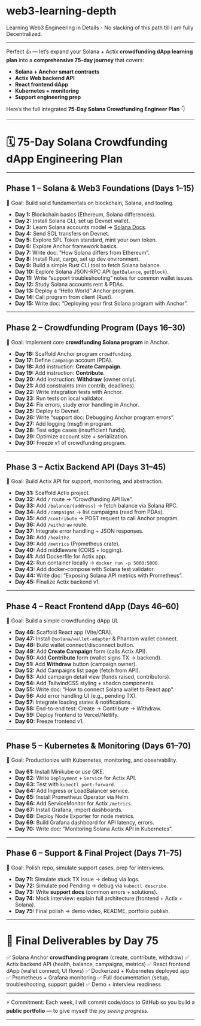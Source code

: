 # web3-learning-depth
Learning Web3 Engineering in Details - No slacking of this path till I am fully Decentralized.

---

Perfect 👍 — let’s expand your Solana + Actix **crowdfunding dApp learning plan** into a **comprehensive 75-day journey** that covers:

* **Solana + Anchor smart contracts**
* **Actix Web backend API**
* **React frontend dApp**
* **Kubernetes + monitoring**
* **Support engineering prep**

Here’s the full integrated **75-Day Solana Crowdfunding Engineer Plan** 👇

---

# 🗓️ 75-Day Solana Crowdfunding dApp Engineering Plan

---

## **Phase 1 – Solana & Web3 Foundations (Days 1–15)**

📌 Goal: Build solid fundamentals on blockchain, Solana, and tooling.

* **Day 1:** Blockchain basics (Ethereum, Solana differences).
* **Day 2:** Install Solana CLI, set up Devnet wallet.
* **Day 3:** Learn Solana accounts model → [Solana Docs](https://docs.solana.com/developing/programming-model/overview).
* **Day 4:** Send SOL transfers on Devnet.
* **Day 5:** Explore SPL Token standard, mint your own token.
* **Day 6:** Explore Anchor framework basics.
* **Day 7:** Write doc: “How Solana differs from Ethereum”.
* **Day 8:** Install Rust, cargo, set up dev environment.
* **Day 9:** Build a simple Rust CLI tool to fetch Solana balance.
* **Day 10:** Explore Solana JSON-RPC API (`getBalance`, `getBlock`).
* **Day 11:** Write “support troubleshooting” notes for common wallet issues.
* **Day 12:** Study Solana accounts rent & PDAs.
* **Day 13:** Deploy a “Hello World” Anchor program.
* **Day 14:** Call program from client (Rust).
* **Day 15:** Write doc: “Deploying your first Solana program with Anchor”.

---

## **Phase 2 – Crowdfunding Program (Days 16–30)**

📌 Goal: Implement core **crowdfunding Solana program** in Anchor.

* **Day 16:** Scaffold Anchor program `crowdfunding`.
* **Day 17:** Define `Campaign` account (PDA).
* **Day 18:** Add instruction: **Create Campaign**.
* **Day 19:** Add instruction: **Contribute**.
* **Day 20:** Add instruction: **Withdraw** (owner only).
* **Day 21:** Add constraints (min contrib, deadlines).
* **Day 22:** Write integration tests with Anchor.
* **Day 23:** Run tests on local validator.
* **Day 24:** Fix errors, study error handling in Anchor.
* **Day 25:** Deploy to Devnet.
* **Day 26:** Write “support doc: Debugging Anchor program errors”.
* **Day 27:** Add logging (msg!) in program.
* **Day 28:** Test edge cases (insufficient funds).
* **Day 29:** Optimize account size + serialization.
* **Day 30:** Freeze v1 of crowdfunding program.

---

## **Phase 3 – Actix Backend API (Days 31–45)**

📌 Goal: Build Actix API for support, monitoring, and abstraction.

* **Day 31:** Scaffold Actix project.
* **Day 32:** Add `/` route → “Crowdfunding API live”.
* **Day 33:** Add `/balance/{address}` → fetch balance via Solana RPC.
* **Day 34:** Add `/campaigns` → list campaigns (read from PDAs).
* **Day 35:** Add `/contribute` → POST request to call Anchor program.
* **Day 36:** Add `/withdraw` route.
* **Day 37:** Integrate error handling + JSON responses.
* **Day 38:** Add `/healthz`.
* **Day 39:** Add `/metrics` (Prometheus crate).
* **Day 40:** Add middleware (CORS + logging).
* **Day 41:** Add Dockerfile for Actix app.
* **Day 42:** Run container locally → `docker run -p 5000:5000`.
* **Day 43:** Add docker-compose with Solana test validator.
* **Day 44:** Write doc: “Exposing Solana API metrics with Prometheus”.
* **Day 45:** Finalize Actix backend v1.

---

## **Phase 4 – React Frontend dApp (Days 46–60)**

📌 Goal: Build a simple crowdfunding dApp UI.

* **Day 46:** Scaffold React app (Vite/CRA).
* **Day 47:** Install `@solana/wallet-adapter` & Phantom wallet connect.
* **Day 48:** Build wallet connect/disconnect button.
* **Day 49:** Add **Create Campaign** form (calls Actix API).
* **Day 50:** Add **Contribute** form (wallet signs TX → backend).
* **Day 51:** Add **Withdraw** button (campaign owner).
* **Day 52:** Add Campaigns list page (fetch from API).
* **Day 53:** Add campaign detail view (funds raised, contributors).
* **Day 54:** Add TailwindCSS styling + shadcn components.
* **Day 55:** Write doc: “How to connect Solana wallet to React app”.
* **Day 56:** Add error handling UI (e.g., pending TX).
* **Day 57:** Integrate loading states & notifications.
* **Day 58:** End-to-end test: Create → Contribute → Withdraw.
* **Day 59:** Deploy frontend to Vercel/Netlify.
* **Day 60:** Freeze frontend v1.

---

## **Phase 5 – Kubernetes & Monitoring (Days 61–70)**

📌 Goal: Productionize with Kubernetes, monitoring, and observability.

* **Day 61:** Install Minikube or use GKE.
* **Day 62:** Write `Deployment` + `Service` for Actix API.
* **Day 63:** Test with `kubectl port-forward`.
* **Day 64:** Add Ingress or LoadBalancer service.
* **Day 65:** Install Prometheus Operator via Helm.
* **Day 66:** Add ServiceMonitor for Actix `/metrics`.
* **Day 67:** Install Grafana, import dashboards.
* **Day 68:** Deploy Node Exporter for node metrics.
* **Day 69:** Build Grafana dashboard for API latency, errors.
* **Day 70:** Write doc: “Monitoring Solana Actix API in Kubernetes”.

---

## **Phase 6 – Support & Final Project (Days 71–75)**

📌 Goal: Polish repo, simulate support cases, prep for interviews.

* **Day 71:** Simulate stuck TX issue → debug via logs.
* **Day 72:** Simulate pod Pending → debug via `kubectl describe`.
* **Day 73:** Write **support docs** (common errors + solutions).
* **Day 74:** Mock interview: explain full architecture (frontend + Actix + Solana).
* **Day 75:** Final polish → demo video, README, portfolio publish.

---

# 🎯 Final Deliverables by Day 75

✅ Solana Anchor **crowdfunding program** (create, contribute, withdraw)
✅ Actix backend API (health, balance, campaigns, metrics)
✅ React frontend dApp (wallet connect, UI flows)
✅ Dockerized + Kubernetes deployed app
✅ Prometheus + Grafana monitoring
✅ Full documentation (setup, troubleshooting, support guide)
✅ Demo + interview readiness

---

⚡ Commitment: Each week, I will commit code/docs to GitHub so you build a **public portfolio** — to give myself the joy *seeing progress*.

---
